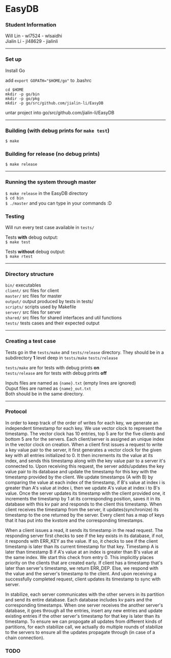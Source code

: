 # EasyDB

### Student Information
Will Lin - wl7524 - wlsaidhi  
Jialin Li - jl48629 - jialinli 

___

### Set up  
Install Go

add `export GOPATH="$HOME/go"` to .bashrc

`cd $HOME`  
`mkdir -p go/bin`  
`mkdir -p go/pkg`  
`mkdir -p go/src/github.com/jialin-li/EasyDB`  

untar project into go/src/github.com/jialin-li/EasyDB

___

### Building (with debug prints for `make test`)
`$ make`  

### Building for release (no debug prints)
`$ make release`  

___

### Running the system through master
`$ make release` in the EasyDB directory  
`$ cd bin`   
`$ ./master` and you can type in your commands :D  

### Testing
Will run every test case available in `tests/`  

Tests **with** debug output:  
`$ make test`  

Tests **without** debug output:  
`$ make rtest`  
___

### Directory structure
`bin/` executables  
`client/` src files for client  
`master/` src files for master  
`output/` output produced by tests in tests/  
`scripts/` scripts used by Makefile  
`server/` src files for server  
`shared/` src files for shared interfaces and util functions  
`tests/` tests cases and their expected output  
___

### Creating a test case
Tests go in the `tests/make` and `tests/release`  directory. They should be in
a subdirectory **1** level deep in `tests/make` `tests/release`  

`tests/make` are for tests with debug prints **on**  
`tests/release` are for tests with debug prints **off**  
  
Inputs files are named as `{name}.txt` (empty lines are ignored)  
Ouput files are named as `{name}_out.txt`  
Both should be in the same directory.  

___

### Protocol 

In order to keep track of the order of writes for each key, we generate an
independent timestamp for each key.  We use vector clock to represent the
timestamp. The vector clock has 10 entries, top 5 are for the five clients and
bottom 5 are for the servers. Each client/server is assigned an unique index in
the vector clock on creation.  When a client first issues a request to write a
key value pair to the server, it first generates a vector clock for the given
key with all entries initialized to 0. It then increments its the value at its
index, and sends this timestamp along with the key value pair to a server it's
connected to. Upon receiving this request, the server adds/updates the key
value pair to its database and update the timestamp for this key with the
timestamp provided by the client. We update timestamps (A with B) by comparing
the value at each index of the timestamp, if B's value at index i is greater
than A's value at index i, then we update A's value at index i to B's value.
Once the server updates its timestamp with the client provided one, it
increments the timestamp by 1 at its corresponding position, saves it in its
database with this kv pair and responds to the client this timestamp.  When
client receives the timestamp from the server, it updates(synchronize) its
timestamp to the one returned by the server. Every client has a map of keys
that it has put into the kvstore and the corresponding timestamps.

When a client issues a read, it sends its timestamp in the read request. The
responding server first checks to see if the key exists in its database, if
not, it responds with ERR_KEY as the value. If so, it checks to see if the
client timestamp is later than its current timestamp for that key. Timestamp A
is later than timestamp B if A's value at an index is greater than B's value at
the same index. We start this check from entry 0.  This implicitly places
priority on the clients that are created early. If client has a timestamp
that's later than server's timestamp, we return ERR_DEP. Else, we respond with
the value and the server's timestamp to the client. And upon receiving a
successfully completed request, client updates its timestamp to sync with
server.

In stabilize, each server communicates with the other servers in its partition
and send its entire database.  Each database includes kv pairs and the
corresponding timestamps. When one server receives the another server's
database, it goes through all the entries, insert any new entries and update
existing entries if the other server's timestamp for that key is later than its
timestamp. To ensure we can propogate all updates from different kinds of
partitions, for each stabilize call, we actually do multiple rounds of
stabilize to the servers to ensure all the updates propagate through (in case
of a chain connection).

### TODO

